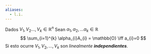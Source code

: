 ```yaml
---
aliases:
  - l.i.
---
```


Dados $V_{1},V_{2}\dots,V_{k} \in \mathbb{R}^n$
Sean $\alpha_{1},\alpha_{2},\dots \alpha_{k} \in \mathbb{R}$
$$
\sum_{i=1}^{k} \alpha_{i}A_{i} = \mathbb{O} \iff a_{i}=0
$$
Si esto ocurre $V_{1},V_{2},\dots,V_{k}$ son *linealmente **independientes***.
